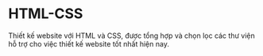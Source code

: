 # HTML-CSS
Thiết kế website với HTML và CSS, được tổng hợp và chọn lọc các thư viện hỗ trợ cho việc thiết kế website tốt nhất hiện nay.
